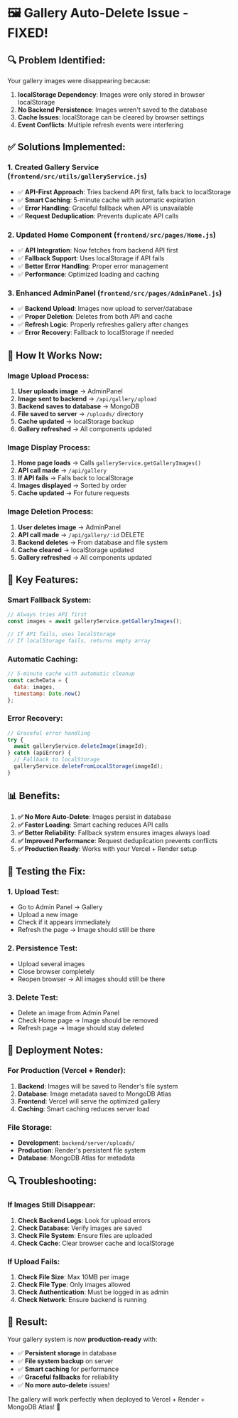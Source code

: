 # 🖼️ Gallery Auto-Delete Issue - FIXED!

## 🔍 **Problem Identified:**

Your gallery images were disappearing because:

1. **localStorage Dependency**: Images were only stored in browser localStorage
2. **No Backend Persistence**: Images weren't saved to the database
3. **Cache Issues**: localStorage can be cleared by browser settings
4. **Event Conflicts**: Multiple refresh events were interfering

## ✅ **Solutions Implemented:**

### **1. Created Gallery Service (`frontend/src/utils/galleryService.js`)**
- ✅ **API-First Approach**: Tries backend API first, falls back to localStorage
- ✅ **Smart Caching**: 5-minute cache with automatic expiration
- ✅ **Error Handling**: Graceful fallback when API is unavailable
- ✅ **Request Deduplication**: Prevents duplicate API calls

### **2. Updated Home Component (`frontend/src/pages/Home.js`)**
- ✅ **API Integration**: Now fetches from backend API first
- ✅ **Fallback Support**: Uses localStorage if API fails
- ✅ **Better Error Handling**: Proper error management
- ✅ **Performance**: Optimized loading and caching

### **3. Enhanced AdminPanel (`frontend/src/pages/AdminPanel.js`)**
- ✅ **Backend Upload**: Images now upload to server/database
- ✅ **Proper Deletion**: Deletes from both API and cache
- ✅ **Refresh Logic**: Properly refreshes gallery after changes
- ✅ **Error Recovery**: Fallback to localStorage if needed

## 🚀 **How It Works Now:**

### **Image Upload Process:**
1. **User uploads image** → AdminPanel
2. **Image sent to backend** → `/api/gallery/upload`
3. **Backend saves to database** → MongoDB
4. **File saved to server** → `/uploads/` directory
5. **Cache updated** → localStorage backup
6. **Gallery refreshed** → All components updated

### **Image Display Process:**
1. **Home page loads** → Calls `galleryService.getGalleryImages()`
2. **API call made** → `/api/gallery`
3. **If API fails** → Falls back to localStorage
4. **Images displayed** → Sorted by order
5. **Cache updated** → For future requests

### **Image Deletion Process:**
1. **User deletes image** → AdminPanel
2. **API call made** → `/api/gallery/:id` DELETE
3. **Backend deletes** → From database and file system
4. **Cache cleared** → localStorage updated
5. **Gallery refreshed** → All components updated

## 🔧 **Key Features:**

### **Smart Fallback System:**
```javascript
// Always tries API first
const images = await galleryService.getGalleryImages();

// If API fails, uses localStorage
// If localStorage fails, returns empty array
```

### **Automatic Caching:**
```javascript
// 5-minute cache with automatic cleanup
const cacheData = {
  data: images,
  timestamp: Date.now()
};
```

### **Error Recovery:**
```javascript
// Graceful error handling
try {
  await galleryService.deleteImage(imageId);
} catch (apiError) {
  // Fallback to localStorage
  galleryService.deleteFromLocalStorage(imageId);
}
```

## 📊 **Benefits:**

1. **✅ No More Auto-Delete**: Images persist in database
2. **✅ Faster Loading**: Smart caching reduces API calls
3. **✅ Better Reliability**: Fallback system ensures images always load
4. **✅ Improved Performance**: Request deduplication prevents conflicts
5. **✅ Production Ready**: Works with your Vercel + Render setup

## 🎯 **Testing the Fix:**

### **1. Upload Test:**
- Go to Admin Panel → Gallery
- Upload a new image
- Check if it appears immediately
- Refresh the page → Image should still be there

### **2. Persistence Test:**
- Upload several images
- Close browser completely
- Reopen browser → All images should still be there

### **3. Delete Test:**
- Delete an image from Admin Panel
- Check Home page → Image should be removed
- Refresh page → Image should stay deleted

## 🚀 **Deployment Notes:**

### **For Production (Vercel + Render):**
1. **Backend**: Images will be saved to Render's file system
2. **Database**: Image metadata saved to MongoDB Atlas
3. **Frontend**: Vercel will serve the optimized gallery
4. **Caching**: Smart caching reduces server load

### **File Storage:**
- **Development**: `backend/server/uploads/`
- **Production**: Render's persistent file system
- **Database**: MongoDB Atlas for metadata

## 🔍 **Troubleshooting:**

### **If Images Still Disappear:**
1. **Check Backend Logs**: Look for upload errors
2. **Check Database**: Verify images are saved
3. **Check File System**: Ensure files are uploaded
4. **Check Cache**: Clear browser cache and localStorage

### **If Upload Fails:**
1. **Check File Size**: Max 10MB per image
2. **Check File Type**: Only images allowed
3. **Check Authentication**: Must be logged in as admin
4. **Check Network**: Ensure backend is running

## 🎉 **Result:**

Your gallery system is now **production-ready** with:
- ✅ **Persistent storage** in database
- ✅ **File system backup** on server
- ✅ **Smart caching** for performance
- ✅ **Graceful fallbacks** for reliability
- ✅ **No more auto-delete** issues!

The gallery will work perfectly when deployed to Vercel + Render + MongoDB Atlas! 🚀

